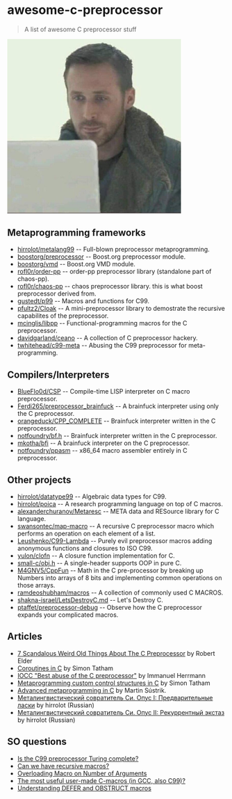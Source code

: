 # awesome-c-preprocessor

> A list of awesome C preprocessor stuff

<img src="meme.jpeg" width="400px">

## Metaprogramming frameworks

 - [hirrolot/metalang99](https://github.com/hirrolot/metalang99) -- Full-blown preprocessor metaprogramming.
 - [boostorg/preprocessor](https://github.com/boostorg/preprocessor) -- Boost.org preprocessor module.
 - [boostorg/vmd](https://github.com/boostorg/vmd) -- Boost.org VMD module.
 - [rofl0r/order-pp](https://github.com/rofl0r/order-pp) -- order-pp preprocessor library (standalone part of chaos-pp).
 - [rofl0r/chaos-pp](https://github.com/rofl0r/chaos-pp) -- chaos preprocessor library. this is what boost preprocessor derived from.
 - [gustedt/p99](https://gitlab.inria.fr/gustedt/p99/) -- Macros and functions for C99.
 - [pfultz2/Cloak](https://github.com/pfultz2/Cloak) -- A mini-preprocessor library to demostrate the recursive capabilites of the preprocessor.
 - [mcinglis/libpp](https://github.com/mcinglis/libpp) -- Functional-programming macros for the C preprocessor.
 - [davidgarland/ceano](https://github.com/davidgarland/ceano) -- A collection of C preprocessor hackery.
 - [twhitehead/c99-meta](https://github.com/twhitehead/c99-meta) -- Abusing the C99 preprocessor for meta-programming.

## Compilers/Interpreters

 - [BlueFlo0d/CSP](https://github.com/BlueFlo0d/CSP) --  Compile-time LISP interpreter on C macro preprocessor.
 - [Ferdi265/preprocessor_brainfuck](https://github.com/Ferdi265/preprocessor_brainfuck) -- A brainfuck interpreter using only the C preprocessor.
 - [orangeduck/CPP_COMPLETE](https://github.com/orangeduck/CPP_COMPLETE) -- Brainfuck interpreter written in the C preprocessor.
 - [notfoundry/bf.h](https://gist.github.com/notfoundry/fad611951bbcec68d72be4fa093537a8#file-bf-h) -- Brainfuck interpreter written in the C preprocessor.
 - [mkotha/bfi](https://github.com/mkotha/bfi) -- A brainfuck interpreter on the C preprocessor.
 - [notfoundry/ppasm](https://github.com/notfoundry/ppasm) -- x86_64 macro assembler entirely in C preprocessor.

## Other projects

 - [hirrolot/datatype99](https://github.com/hirrolot/datatype99) -- Algebraic data types for C99.
 - [hirrolot/poica](https://github.com/hirrolot/poica) -- A research programming language on top of C macros.
 - [alexanderchuranov/Metaresc](https://github.com/alexanderchuranov/Metaresc) -- META data and RESource library for C language.
 - [swansontec/map-macro](https://github.com/swansontec/map-macro) -- A recursive C preprocessor macro which performs an operation on each element of a list.
 - [Leushenko/C99-Lambda](https://github.com/Leushenko/C99-Lambda) -- Purely evil preprocessor macros adding anonymous functions and closures to ISO C99.
 - [yulon/clofn](https://github.com/yulon/clofn) -- A closure function implementation for C.
 - [small-c/obj.h](https://github.com/small-c/obj.h) -- A single-header supports OOP in pure C.
 - [M4GNV5/CppFun](https://github.com/M4GNV5/CppFun) -- Math in the C pre-processor by breaking up Numbers into arrays of 8 bits and implementing common operations on those arrays.
 - [ramdeoshubham/macros](https://github.com/ramdeoshubham/macros) -- A collection of commonly used C MACROS.
 - [shakna-israel/LetsDestroyC.md](https://gist.github.com/shakna-israel/4fd31ee469274aa49f8f9793c3e71163#file-letsdestroyc-md) -- Let's Destroy C.
 - [ptaffet/preprocessor-debug](https://github.com/ptaffet/preprocessor-debug) -- Observe how the C preprocessor expands your complicated macros.

## Articles

 - [7 Scandalous Weird Old Things About The C Preprocessor](https://blog.robertelder.org/7-weird-old-things-about-the-c-preprocessor/) by Robert Elder
 - [Coroutines in C](https://www.chiark.greenend.org.uk/~sgtatham/coroutines.html) by Simon Tatham
 - [IOCC "Best abuse of the C preprocessor"](http://www.ioccc.org/2001/herrmann1.hint) by Immanuel Herrmann
 - [Metaprogramming custom control structures in C](https://www.chiark.greenend.org.uk/~sgtatham/mp/) by Simon Tatham
 - [Advanced metaprogramming in C](https://250bpm.com/blog:56/) by Martin Sústrik.
 - [Металингвистический совратитель Си. Опус I: Предварительные ласки](https://habr.com/en/post/520850/) by hirrolot (Russian)
 - [Металингвистический совратитель Си. Опус II: Рекуррентный экстаз](https://habr.com/en/post/523606/) by hirrolot (Russian)

## SO questions

 - [Is the C99 preprocessor Turing complete?](https://stackoverflow.com/questions/3136686/is-the-c99-preprocessor-turing-complete)
 - [Can we have recursive macros?](https://stackoverflow.com/questions/12447557/can-we-have-recursive-macros)
 - [Overloading Macro on Number of Arguments](https://stackoverflow.com/questions/11761703/overloading-macro-on-number-of-arguments)
 - [The most useful user-made C-macros (in GCC, also C99)?](https://stackoverflow.com/questions/1772119/the-most-useful-user-made-c-macros-in-gcc-also-c99)
 - [Understanding DEFER and OBSTRUCT macros](https://stackoverflow.com/questions/29962560/understanding-defer-and-obstruct-macros)
